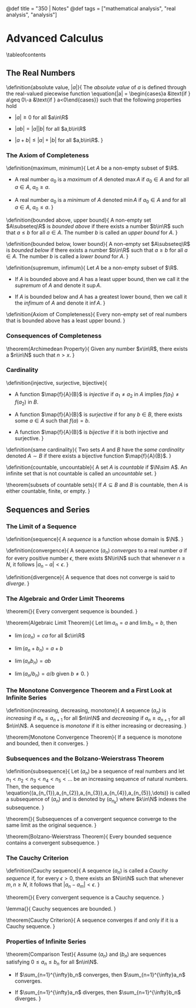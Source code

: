 @def title = "350 | Notes"
@def tags = ["mathematical analysis", "real analysis", "analysis"]

# Advanced Calculus

\tableofcontents

## The Real Numbers

\definition{absolute value, $|a|$}{
The *absolute value* of $a$ is defined through the real-valued piecewise function \equation{|a| = \begin{cases}a &\text{if } a\geq 0\\-a &\text{if } a<0\end{cases}} such that the following properties hold

- $|a|\geq 0$ for all $a\in\R$

- $|ab|=|a||b|$ for all $a,b\in\R$

- $|a+b|\leq|a|+|b|$ for all $a,b\in\R$.
}

### The Axiom of Completeness

\definition{maximum, minimum}{
Let $A$ be a non-empty subset of $\R$.

- A real number $a_0$ is a *maximum* of $A$ denoted $\max{A}$ if $a_0\in A$ and for all $a\in A$, $a_0\geq a$.

- A real number $a_0$ is a *minimum* of $A$ denoted $\min{A}$ if $a_0\in A$ and for all $a\in A$, $a_0\leq a$.
}

\definition{bounded above, upper bound}{
A non-empty set $A\subseteq\R$ is *bounded above* if there exists a number $b\in\R$ such that $a\leq b$ for all $a\in A$. The number $b$ is called an *upper bound* for $A$.
}

\definition{bounded below, lower bound}{
A non-empty set $A\subseteq\R$ is *bounded below* if there exists a number $b\in\R$ such that $a\geq b$ for all $a\in A$. The number $b$ is called a *lower bound* for $A$.
}

\definition{supremum, infimum}{
Let $A$ be a non-empty subset of $\R$.

- If $A$ is bounded above and $A$ has a least upper bound, then we call it the *supremum* of $A$ and denote it $\sup{A}$.

- If $A$ is bounded below and $A$ has a greatest lower bound, then we call it the *infimum* of $A$ and denote it $\inf{A}$.
}

\definition{Axiom of Completeness}{
Every non-empty set of real numbers that is bounded above has a least upper bound.
}

### Consequences of Completeness

\theorem{Archimedean Property}{
Given any number $x\in\R$, there exists a $n\in\N$ such that $n>x$.
}

### Cardinality

\definition{injective, surjective, bijective}{
- A function $\map{f}{A}{B}$ is *injective* if $a_1\neq a_2$ in $A$ implies $f(a_1)\neq f(a_2)$ in $B$.

- A function $\map{f}{A}{B}$ is *surjective* if for any $b\in B$, there exists some $a\in A$ such that $f(a)=b$.

- A function $\map{f}{A}{B}$ is *bijective* if it is both injective and surjective.
}

\definition{same cardinality}{
Two sets $A$ and $B$ have the *same cardinality* denoted $A\sim B$ if there exists a bijective function $\map{f}{A}{B}$.
}

\definition{countable, uncountable}{
A set $A$ is *countable* if $\N\sim A$. An infinite set that is not countable is called an *uncountable* set.
}

\theorem{subsets of countable sets}{
If $A\subseteq B$ and $B$ is countable, then $A$ is either countable, finite, or empty.
}

## Sequences and Series

### The Limit of a Sequence

\definition{sequence}{
A *sequence* is a function whose domain is $\N$.
}

\definition{convergence}{
A sequence $(a_n)$ *converges* to a real number $a$ if for every positive number $\epsilon$, there exists $N\in\N$ such that whenever $n\geq N$, it follows $|a_n-a|<\epsilon$.
}

\definition{divergence}{
A sequence that does not converge is said to *diverge*.
}

### The Algebraic and Order Limit Theorems

\theorem{}{
Every convergent sequence is bounded.
}

\theorem{Algebraic Limit Theorem}{
Let $\lim{a_n}=a$ and $\lim{b_n}=b$, then

- $\lim(ca_n)=ca$ for all $c\in\R$

- $\lim(a_n+b_n)=a+b$

- $\lim(a_nb_n)=ab$

- $\lim(a_n/b_n)=a/b$ given $b\neq 0$.
}

### The Monotone Convergence Theorem and a First Look at Infinite Series

\definition{increasing, decreasing, monotone}{
A sequence $(a_n)$ is *increasing* if $a_n\leq a_{n+1}$ for all $n\in\N$ and *decreasing* if $a_n\geq a_{n+1}$ for all $n\in\N$. A sequence is *monotone* if it is either increasing or decreasing.
}

\theorem{Monotone Convergence Theorem}{
If a sequence is monotone and bounded, then it converges.
}

### Subsequences and the Bolzano-Weierstrass Theorem

\definition{subsequence}{
Let $(a_n)$ be a sequence of real numbers and let $n_1 < n_2 < n_3 < n_4 < n_5 <\dots$ be an increasing sequence of natural numbers. Then, the sequence \equation{(a_{n_{1}},a_{n_{2}},a_{n_{3}},a_{n_{4}},a_{n_{5}},\dots)} is called a subsequence of $(a_n)$ and is denoted by $(a_{n_{k}})$ where $k\in\N$ indexes the subsequence.
}

\theorem{}{
Subsequences of a convergent sequence converge to the same limit as the original sequence.
}

\theorem{Bolzano-Weierstrass Theorem}{
Every bounded sequence contains a convergent subsequence.
}

### The Cauchy Criterion

\definition{Cauchy sequence}{
A sequence $(a_n)$ is called a *Cauchy sequence* if, for every $\epsilon>0$, there exists an $N\in\N$ such that whenever $m,n\geq N$, it follows that $|a_n-a_m|<\epsilon$.
}

\theorem{}{
Every convergent sequence is a Cauchy sequence.
}

\lemma{}{
Cauchy sequences are bounded.
}

\theorem{Cauchy Criterion}{
A sequence converges if and only if it is a Cauchy sequence.
}

### Properties of Infinite Series

\theorem{Comparison Test}{
Assume $(a_n)$ and $(b_n)$ are sequences satisfying $0\leq a_n\leq b_n$ for all $n\in\N$.

- If $\sum_{n=1}^{\infty}b_n$ converges, then $\sum_{n=1}^{\infty}a_n$ converges.

- If $\sum_{n=1}^{\infty}a_n$ diverges, then $\sum_{n=1}^{\infty}b_n$ diverges.
}

